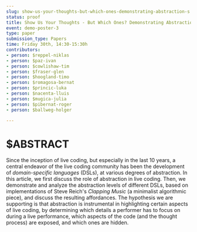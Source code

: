 ```yaml
---
slug: show-us-your-thoughts-but-which-ones-demonstrating-abstraction-s
status: proof
title: Show Us Your Thoughts - But Which Ones? Demonstrating Abstraction Levels in Domain Specific Languages Through Implementations of Steve Reich's "Clapping Music"
event: demo-poster-3
type: paper
submission_type: Papers
time: Friday 30th, 14:30-15:30h
contributors:
- person: $reppel-niklas
- person: $paz-ivan
- person: $cowlishaw-tim
- person: $fraser-glen
- person: $hoogland-timo
- person: $romagosa-bernat
- person: $princic-luka
- person: $nacenta-lluis
- person: $mugica-julia
- person: $pibernat-roger
- person: $ballweg-holger

---
```


# $ABSTRACT

Since the inception of live coding, but especially in the last 10 years, 
a central endeavor of the live coding community has been the development of *domain-specific languages* (DSLs), at various degrees of abstraction.
In this article, we first discuss the role of abstraction in live coding. 
Then, we demonstrate and analyze the abstraction levels of different DSLs, based on implementations of Steve Reich's *Clapping Music* (a minimalist algorithmic 
piece), and discuss the resulting affordances. The hypothesis we are supporting is that abstraction 
is instrumental in highlighting certain aspects of live coding, by determining 
which details a performer has to focus on during a live performance, which aspects of the code 
(and the thought process) are exposed, and which ones are hidden.


